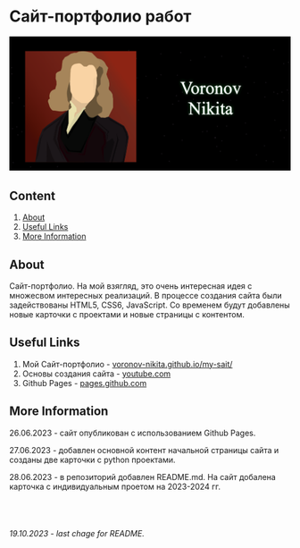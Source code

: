 # Сайт-портфолио работ


![main-sait-image](/img/for-README/main-image.png)


## **Content**
1. [About](/README.md#about)
2. [Useful Links](/README.md#useful-links)
3. [More Information](/README.md#more-information)

## **About**
Сайт-портфолио.
На мой взягляд, это очень интересная идея с множесвом интересных реализаций. 
В процессе создания сайта были задействованы HTML5, CSS6, JavaScript. Со временем будут добавлены новые карточки с проектами и новые страницы с контентом.


## **Useful Links**
1. Мой Сайт-портфолио - [voronov-nikita.github.io/my-sait/](https://voronov-nikita.github.io/portfolio/)
2. Основы создания сайта - [youtube.com]()
3. Github Pages - [pages.github.com](https://pages.github.com/)


## **More Information**

26.06.2023 - сайт опубликован с использованием Github Pages.

27.06.2023 - добавлен основной контент начальной страницы сайта и созданы две карточки с python проектами.

28.06.2023 - в репозиторий добавлен README.md. На сайт добалена карточка с индивидуальным проетом на 2023-2024 гг. 

<br><br>

###### 19.10.2023 - last chage for README.